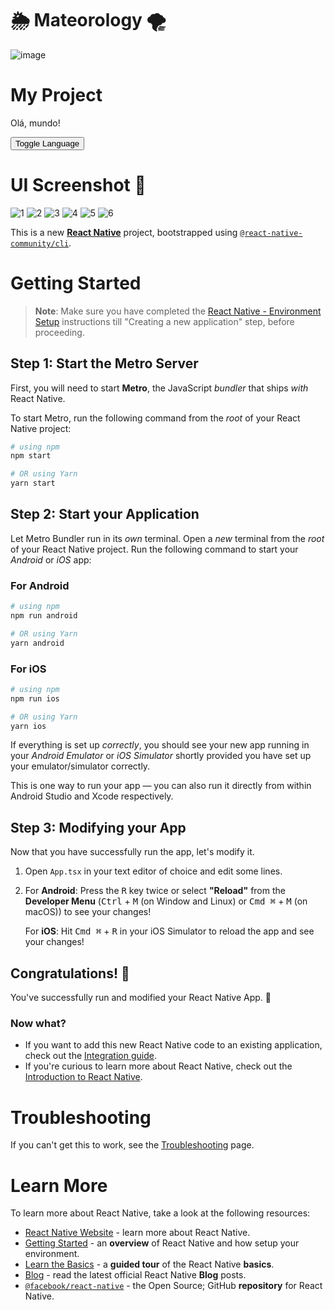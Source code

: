 # 🌦️ Mateorology 🌪️
![image](https://github.com/user-attachments/assets/7486d678-bb79-4781-9aa3-a8eabf4c0119)

# My Project

<p id="text-portuguese">Olá, mundo!</p>
<p id="text-english" style="display:none;">Hello, world!</p>
<button onclick="toggleLanguage()">Toggle Language</button>

<script>
function toggleLanguage() {
    var textPortuguese = document.getElementById('text-portuguese');
    var textEnglish = document.getElementById('text-english');
    if (textPortuguese.style.display === 'none') {
        textPortuguese.style.display = 'block';
        textEnglish.style.display = 'none';
    } else {
        textPortuguese.style.display = 'none';
        textEnglish.style.display = 'block';
    }
}
</script>

# UI Screenshot 📱
![1](https://github.com/user-attachments/assets/4bc0abc5-3424-4c30-99db-2515cf15728c)
![2](https://github.com/user-attachments/assets/bb59763f-ad55-4e44-8995-f9ae6713dc7c)
![3](https://github.com/user-attachments/assets/ebdaaa10-d229-4daa-ba62-bdddb48f53d0)
![4](https://github.com/user-attachments/assets/70f339d0-c29a-446c-ad53-b39aec8ad043)
![5](https://github.com/user-attachments/assets/c0aba017-3dbf-44d7-a888-e7e9cc98cc5c)
![6](https://github.com/user-attachments/assets/b2c0fb61-c54f-41a8-91c1-879b1d35875f)


This is a new [**React Native**](https://reactnative.dev) project, bootstrapped using [`@react-native-community/cli`](https://github.com/react-native-community/cli).

# Getting Started

>**Note**: Make sure you have completed the [React Native - Environment Setup](https://reactnative.dev/docs/environment-setup) instructions till "Creating a new application" step, before proceeding.

## Step 1: Start the Metro Server

First, you will need to start **Metro**, the JavaScript _bundler_ that ships _with_ React Native.

To start Metro, run the following command from the _root_ of your React Native project:

```bash
# using npm
npm start

# OR using Yarn
yarn start
```

## Step 2: Start your Application

Let Metro Bundler run in its _own_ terminal. Open a _new_ terminal from the _root_ of your React Native project. Run the following command to start your _Android_ or _iOS_ app:

### For Android

```bash
# using npm
npm run android

# OR using Yarn
yarn android
```

### For iOS

```bash
# using npm
npm run ios

# OR using Yarn
yarn ios
```

If everything is set up _correctly_, you should see your new app running in your _Android Emulator_ or _iOS Simulator_ shortly provided you have set up your emulator/simulator correctly.

This is one way to run your app — you can also run it directly from within Android Studio and Xcode respectively.

## Step 3: Modifying your App

Now that you have successfully run the app, let's modify it.

1. Open `App.tsx` in your text editor of choice and edit some lines.
2. For **Android**: Press the <kbd>R</kbd> key twice or select **"Reload"** from the **Developer Menu** (<kbd>Ctrl</kbd> + <kbd>M</kbd> (on Window and Linux) or <kbd>Cmd ⌘</kbd> + <kbd>M</kbd> (on macOS)) to see your changes!

   For **iOS**: Hit <kbd>Cmd ⌘</kbd> + <kbd>R</kbd> in your iOS Simulator to reload the app and see your changes!

## Congratulations! :tada:

You've successfully run and modified your React Native App. :partying_face:

### Now what?

- If you want to add this new React Native code to an existing application, check out the [Integration guide](https://reactnative.dev/docs/integration-with-existing-apps).
- If you're curious to learn more about React Native, check out the [Introduction to React Native](https://reactnative.dev/docs/getting-started).

# Troubleshooting

If you can't get this to work, see the [Troubleshooting](https://reactnative.dev/docs/troubleshooting) page.

# Learn More

To learn more about React Native, take a look at the following resources:

- [React Native Website](https://reactnative.dev) - learn more about React Native.
- [Getting Started](https://reactnative.dev/docs/environment-setup) - an **overview** of React Native and how setup your environment.
- [Learn the Basics](https://reactnative.dev/docs/getting-started) - a **guided tour** of the React Native **basics**.
- [Blog](https://reactnative.dev/blog) - read the latest official React Native **Blog** posts.
- [`@facebook/react-native`](https://github.com/facebook/react-native) - the Open Source; GitHub **repository** for React Native.

